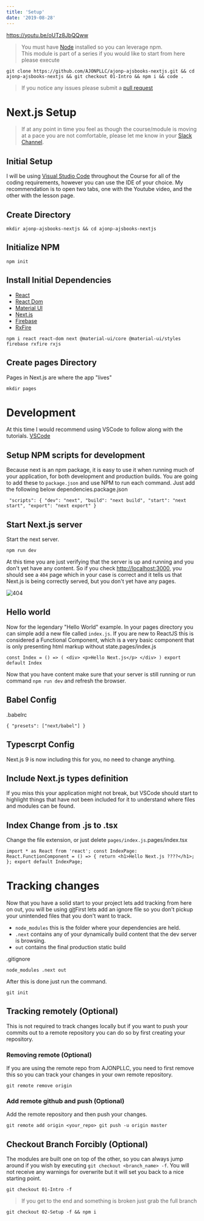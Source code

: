 ```yaml
---
title: 'Setup'
date: '2019-08-28'
---
```


https://youtu.be/oUTz8JbQQww

> You must have [Node](https://nodejs.org/en/download/) installed so you can leverage npm.  
> This module is part of a series if you would like to start from here please execute

```
git clone https://github.com/AJONPLLC/ajonp-ajsbooks-nextjs.git && cd ajonp-ajsbooks-nextjs && git checkout 01-Intro && npm i && code .
```

> If you notice any issues please submit a [pull request](https://github.com/AJONPLLC/ajonp-ajsbooks-nextjs/pulls)

# Next.js Setup

> If at any point in time you feel as though the course/module is moving at a pace you are not comfortable, please let me know in your [Slack Channel](http://bit.ly/ajonp-slack-invite).

## Initial Setup[](https://codingcat.dev/courses/nextjs9/nextjs-using-materialui-and-firebase-setup#initial-setup)

I will be using [Visual Studio Code](https://code.visualstudio.com/download) throughout the Course for all of the coding requirements, however you can use the IDE of your choice. My recommendation is to open two tabs, one with the Youtube video, and the other with the lesson page.

## Create Directory[](https://codingcat.dev/courses/nextjs9/nextjs-using-materialui-and-firebase-setup#create-directory)

```
mkdir ajonp-ajsbooks-nextjs && cd ajonp-ajsbooks-nextjs
```

## Initialize NPM[](https://codingcat.dev/courses/nextjs9/nextjs-using-materialui-and-firebase-setup#initialize-npm)

```
npm init
```

## Install Initial Dependencies[](https://codingcat.dev/courses/nextjs9/nextjs-using-materialui-and-firebase-setup#install-initial-dependencies)

- [React](https://www.npmjs.com/package/react)
- [React Dom](https://www.npmjs.com/package/react-dom)
- [Material UI](https://www.npmjs.com/package/@material-ui/core)
- [Next.js](https://www.npmjs.com/package/next)
- [Firebase](https://www.npmjs.com/package/firebase)
- [RxFire](https://www.npmjs.com/package/rxfire)

```
npm i react react-dom next @material-ui/core @material-ui/styles firebase rxfire rxjs
```

## Create pages Directory[](https://codingcat.dev/courses/nextjs9/nextjs-using-materialui-and-firebase-setup#create-pages-directory)

Pages in Next.js are where the app "lives"

```
mkdir pages
```

# Development

At this time I would recommend using VSCode to follow along with the tutorials. [VSCode](https://code.visualstudio.com/download)

## Setup NPM scripts for development[](https://codingcat.dev/courses/nextjs9/nextjs-using-materialui-and-firebase-setup#setup-npm-scripts-for-development)

Because next is an npm package, it is easy to use it when running much of your application, for both development and production builds. You are going to add these to `package.json` and use NPM to run each command. Just add the following below dependencies.package.json

```
 "scripts": { "dev": "next", "build": "next build", "start": "next start", "export": "next export" }
```

## Start Next.js server[](https://codingcat.dev/courses/nextjs9/nextjs-using-materialui-and-firebase-setup#start-nextjs-server)

Start the next server.

```
npm run dev
```

At this time you are just verifying that the server is up and running and you don't yet have any content. So if you check [http://localhost:3000](http://localhost:3000/), you should see a `404` page which in your case is correct and it tells us that Next.js is being correctly served, but you don't yet have any pages.

![404](https://res.cloudinary.com/ajonp/image/upload/f_auto,q_auto/ajonp-ajonp-com/svi7pymfttwcheopwtqi.png)

## Hello world[](https://codingcat.dev/courses/nextjs9/nextjs-using-materialui-and-firebase-setup#hello-world)

Now for the legendary "Hello World" example. In your pages directory you can simple add a new file called `index.js`. If you are new to ReactJS this is considered a Functional Component, which is a very basic component that is only presenting html markup without state.pages/index.js

```
const Index = () => ( <div> <p>Hello Next.js</p> </div> ) export default Index
```

Now that you have content make sure that your server is still running or run command `npm run dev` and refresh the browser.

## Babel Config[](https://codingcat.dev/courses/nextjs9/nextjs-using-materialui-and-firebase-setup#babel-config)

.babelrc

```
{ "presets": ["next/babel"] }
```

## Typescrpt Config[](https://codingcat.dev/courses/nextjs9/nextjs-using-materialui-and-firebase-setup#typescrpt-config)

Next.js 9 is now including this for you, no need to change anything.

## Include Next.js types definition[](https://codingcat.dev/courses/nextjs9/nextjs-using-materialui-and-firebase-setup#include-nextjs-types-definition)

If you miss this your application might not break, but VSCode should start to highlight things that have not been included for it to understand where files and modules can be found.

## Index Change from .js to .tsx[](https://codingcat.dev/courses/nextjs9/nextjs-using-materialui-and-firebase-setup#index-change-from-js-to-tsx)

Change the file extension, or just delete `pages/index.js`.pages/index.tsx

```
import * as React from 'react'; const IndexPage: React.FunctionComponent = () => { return <h1>Hello Next.js ????</h1>; }; export default IndexPage;
```

# Tracking changes

Now that you have a solid start to your project lets add tracking from here on out, you will be using [git](https://git-scm.com/)First lets add an ignore file so you don't pickup your unintended files that you don't want to track.

- `node_modules` this is the folder where your dependencies are held.
- `.next` contains any of your dynamically build content that the dev server is browsing.
- `out` contains the final production static build

.gitignore

```
node_modules .next out
```

After this is done just run the command.

```
git init
```

## Tracking remotely (Optional)[](https://codingcat.dev/courses/nextjs9/nextjs-using-materialui-and-firebase-setup#tracking-remotely-optional)

This is not required to track changes locally but if you want to push your commits out to a remote repository you can do so by first creating your repository.

### Removing remote (Optional)[](https://codingcat.dev/courses/nextjs9/nextjs-using-materialui-and-firebase-setup#removing-remote-optional)

If you are using the remote repo from AJONPLLC, you need to first remove this so you can track your changes in your own remote repository.

```
git remote remove origin
```

### Add remote github and push (Optional)[](https://codingcat.dev/courses/nextjs9/nextjs-using-materialui-and-firebase-setup#add-remote-github-and-push-optional)

Add the remote repository and then push your changes.

```
git remote add origin <your_repo> git push -u origin master
```

## Checkout Branch Forcibly (Optional)[](https://codingcat.dev/courses/nextjs9/nextjs-using-materialui-and-firebase-setup#checkout-branch-forcibly-optional)

The modules are built one on top of the other, so you can always jump around if you wish by executing `git checkout <branch_name> -f`. You will not receive any warnings for overwrite but it will set you back to a nice starting point.

```
git checkout 01-Intro -f
```

> If you get to the end and something is broken just grab the full branch

```
git checkout 02-Setup -f && npm i
```
